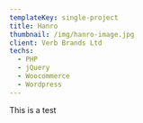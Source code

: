 ```yaml
---
templateKey: single-project
title: Hanro
thumbnail: /img/hanro-image.jpg
client: Verb Brands Ltd
techs:
  - PHP
  - jQuery
  - Woocommerce
  - Wordpress
---
```


This is a test
